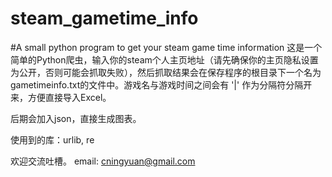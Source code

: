 # steam_gametime_info
#A small python program to get your steam game time information
这是一个简单的Python爬虫，输入你的steam个人主页地址（请先确保你的主页隐私设置为公开，否则可能会抓取失败），然后抓取结果会在保存程序的根目录下一个名为gametimeinfo.txt的文件中。游戏名与游戏时间之间会有 '|' 作为分隔符分隔开来，方便直接导入Excel。

后期会加入json，直接生成图表。

使用到的库：urlib, re

欢迎交流吐槽。
email: cningyuan@gmail.com

